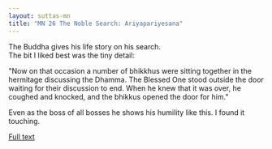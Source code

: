 ```yaml
---
layout: suttas-mn
title: "MN 26 The Noble Search: Ariyapariyesana"
---
```


The Buddha gives his life story on his search.  
The bit I liked best was the tiny detail:  


"Now on that occasion a number of bhikkhus were sitting together in the hermitage discussing the Dhamma. The Blessed One stood outside the door waiting for their discussion to end. When he knew that it was over, he coughed and knocked, and the bhikkus opened the door for him."


Even as the boss of all bosses he shows his humility like this. I found it touching.

[Full text](https://accesstoinsight.org/tipitaka/mn/mn.026.than.html)
